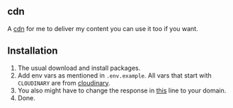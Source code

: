 ## cdn

A [cdn](https://cdn.shaheerahamed.me) for me to deliver my content you can use it too if you want.

## Installation

1. The usual download and install packages.
2. Add env vars as mentioned in `.env.example`. All vars that start with `CLOUDINARY` are from [cloudinary](https://cloudinary.com/).
3. You also might have to change the response in [this](https://github.com/spicybirsge/cdn/blob/4d318ea8e243505673db7471232dc2c04b75ec32/index.js#L37) line to your domain. 
4. Done. 
